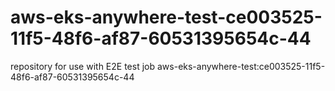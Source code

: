 # aws-eks-anywhere-test-ce003525-11f5-48f6-af87-60531395654c-44
repository for use with E2E test job aws-eks-anywhere-test:ce003525-11f5-48f6-af87-60531395654c-44
